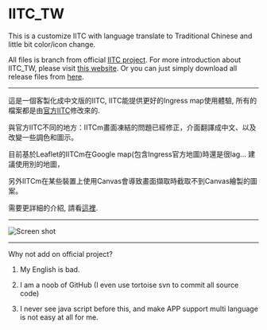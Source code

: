 # IITC_TW
This is a customize IITC with language translate to Traditional Chinese and little bit color/icon change.

All files is branch from official [IITC project](https://github.com/iitc-project/ingress-intel-total-conversion/).
For more introduction  about IITC_TW, please visit [this website](http://ifchen0.blogspot.tw/2015/08/iitc-chrome.html).
Or you can just simply download all release files from [here](https://github.com/ifchen0/IITC_TW/tree/master/build). 

---------------------------------------

這是一個客製化成中文版的IITC, IITC能提供更好的Ingress map使用體驗, 所有的檔案都是由[官方IITC](https://github.com/iitc-project/ingress-intel-total-conversion/)修改來的.

與官方IITC不同的地方：IITCm畫面凍結的問題已經修正，介面翻譯成中文、以及改變一些調色和圖示。

目前基於Leaflet的IITCm在Google map(包含Ingress官方地圖)時還是很lag... 建議使用別的地圖，

另外IITCm在某些裝置上使用Canvas會導致畫面擷取時截取不到Canvas繪製的圖案。

需要更詳細的介紹, 請看[這裡](http://ifchen0.blogspot.tw/2015/08/iitc-chrome.html).

---------------------------------------

![Screen shot](https://github.com/ifchen0/IITC_TW/raw/master/screenshots/screen.png)

---------------------------------------

Why not add on official project?

1. My English is bad.

2. I am a noob of GitHub (I even use tortoise svn to commit all source code)

3. I never see java script before this, and make APP support multi language is not easy at all for me.
